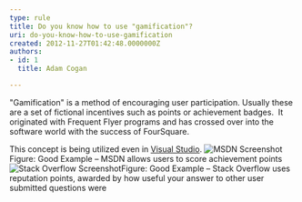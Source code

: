 ```yaml
---
type: rule
title: Do you know how to use "gamification"?
uri: do-you-know-how-to-use-gamification
created: 2012-11-27T01:42:48.0000000Z
authors:
- id: 1
  title: Adam Cogan

---
```


 
"Gamification" is a method of encouraging user participation. Usually these are a set of fictional incentives such as points or achievement badges.
   ​
It originated with Frequent Flyer programs and has crossed over into the software world with the success of FourSquare.

This concept is being utilized even in [Visual Studio](http&#58;//channel9.msdn.com/achievements/visualstudio). 
![MSDN Screenshot](http&#58;//www.ssw.com.au/ssw/Standards/Rules/Images/msdn-statistics.jpg)Figure: Good Example – MSDN allows users to score achievement points![Stack Overflow Screenshot](http&#58;//www.ssw.com.au/ssw/Standards/Rules/Images/stack-overflow-points.jpg)Figure: Good Example – Stack Overflow uses reputation points, awarded by how useful your answer to other user submitted questions were
